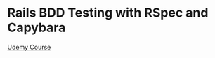 # Rails BDD Testing with RSpec and Capybara

[Udemy Course](https://www.udemy.com/ruby-rails-5-bdd-rspec-capybara/)